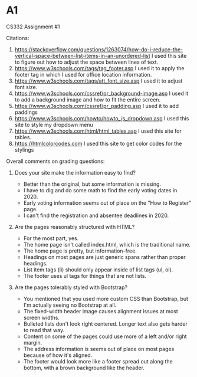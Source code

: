 # A1
CS332 Assignment #1

Citations:
1. https://stackoverflow.com/questions/1263074/how-do-i-reduce-the-vertical-space-between-list-items-in-an-unordered-list I used this site to figure out how to adjust the space between lines of text.
2. https://www.w3schools.com/tags/tag_footer.asp I used it to apply the footer tag in which I used for office location
          information.
3. https://www.w3schools.com/tags/att_font_size.asp I used it to adjust font size.
4. https://www.w3schools.com/cssref/pr_background-image.asp I used it to add a background image and how to fit the entire screen.
5. https://www.w3schools.com/cssref/pr_padding.asp  I used it to add paddings
6. https://www.w3schools.com/howto/howto_js_dropdown.asp I used this site to style my dropdown menu
7. https://www.w3schools.com/html/html_tables.asp I used this site for tables.
8. https://htmlcolorcodes.com I used this site to get color codes for the stylings 

Overall comments on grading questions:

1) Does your site make the information easy to find?
    - Better than the original, but some information is missing.
    - I have to dig and do some math to find the early voting dates in 2020.
    - Early voting information seems out of place on the "How to Register" page.
    - I can't find the registration and absentee deadlines in 2020.

2) Are the pages reasonably structured with HTML?
    - For the most part, yes.
    - The home page isn't called index.html, which is the traditional name.
    - The home page is pretty, but information-free.
    - Headings on most pages are just generic spans rather than proper headings.
    - List item tags (li) should only appear inside of list tags (ul, ol).
    - The footer uses ul tags for things that are not lists.

3) Are the pages tolerably styled with Bootstrap?
    -  You mentioned that you used more custom CSS than Bootstrap, but I'm actually seeing no Bootstrap at all.
    - The fixed-width header image causes alignment issues at most screen widths.
    - Bulleted lists don't look right centered. Longer text also gets harder to read that way.
    - Content on some of the pages could use more of a left and/or right margin.
    - The address information is seems out of place on most pages because of how it's aligned.
    - The footer would look more like a footer spread out along the bottom, with a brown background like the header.
